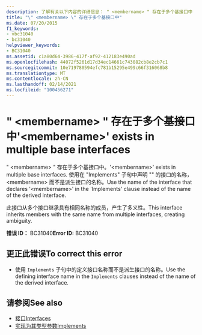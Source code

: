 ```yaml
---
description: 了解有关以下内容的详细信息： " <membername> " 存在于多个基接口中
title: "\" <membername> \" 存在于多个基接口中"
ms.date: 07/20/2015
f1_keywords:
- vbc31040
- bc31040
helpviewer_keywords:
- BC31040
ms.assetid: c1a80d64-3986-417f-af92-412183e490ad
ms.openlocfilehash: 44072f5261d17d34ec14661c743082cb8e2cb7c1
ms.sourcegitcommit: 10e719780594efc781b15295e499c66f316068b8
ms.translationtype: MT
ms.contentlocale: zh-CN
ms.lasthandoff: 02/14/2021
ms.locfileid: "100456271"
---
```

# <a name="membername-exists-in-multiple-base-interfaces"></a><span data-ttu-id="34a17-103">" \<membername> " 存在于多个基接口中</span><span class="sxs-lookup"><span data-stu-id="34a17-103">'\<membername>' exists in multiple base interfaces</span></span>

<span data-ttu-id="34a17-104">" \<membername> " 存在于多个基接口中。</span><span class="sxs-lookup"><span data-stu-id="34a17-104">'\<membername>' exists in multiple base interfaces.</span></span> <span data-ttu-id="34a17-105">使用在 "Implements" 子句中声明 "" 的接口的名称， \<membername> 而不是派生接口的名称。</span><span class="sxs-lookup"><span data-stu-id="34a17-105">Use the name of the interface that declares '\<membername>' in the 'Implements' clause instead of the name of the derived interface.</span></span>  
  
 <span data-ttu-id="34a17-106">此接口从多个接口继承具有相同名称的成员，产生了多义性。</span><span class="sxs-lookup"><span data-stu-id="34a17-106">This interface inherits members with the same name from multiple interfaces, creating ambiguity.</span></span>  
  
 <span data-ttu-id="34a17-107">**错误 ID：** BC31040</span><span class="sxs-lookup"><span data-stu-id="34a17-107">**Error ID:** BC31040</span></span>  
  
## <a name="to-correct-this-error"></a><span data-ttu-id="34a17-108">更正此错误</span><span class="sxs-lookup"><span data-stu-id="34a17-108">To correct this error</span></span>  
  
- <span data-ttu-id="34a17-109">使用 `Implements` 子句中的定义接口名称而不是派生接口的名称。</span><span class="sxs-lookup"><span data-stu-id="34a17-109">Use the defining interface name in the `Implements` clauses instead of the name of the derived interface.</span></span>  
  
## <a name="see-also"></a><span data-ttu-id="34a17-110">请参阅</span><span class="sxs-lookup"><span data-stu-id="34a17-110">See also</span></span>

- [<span data-ttu-id="34a17-111">接口</span><span class="sxs-lookup"><span data-stu-id="34a17-111">Interfaces</span></span>](../programming-guide/language-features/interfaces/index.md)
- [<span data-ttu-id="34a17-112">实现为其类型参数</span><span class="sxs-lookup"><span data-stu-id="34a17-112">Implements</span></span>](../language-reference/statements/implements-clause.md)
